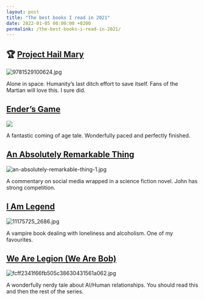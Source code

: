 ```yaml
---
layout: post
title: "The best books I read in 2021"
date: 2022-01-05 00:00:00 +0200
permalink: /the-best-books-i-read-in-2021/
---
```


## 🏆 [Project Hail Mary](https://www.goodreads.com/book/show/54493401-project-hail-mary)

![9781529100624.jpg](/assets/2022-01-05-project-hail-mary.jpg)

Alone in space. Humanity’s last ditch effort to save itself. Fans of the Martian will love this. I sure did.

## [Ender’s Game](https://www.goodreads.com/book/show/375802.Ender_s_Game)

![](/assets/2022-01-05-enders-game.jpeg)

A fantastic coming of age tale. Wonderfully paced and perfectly finished.

## [An Absolutely Remarkable Thing](https://www.goodreads.com/book/show/24233708-an-absolutely-remarkable-thing)

![an-absolutely-remarkable-thing-1.jpg](/assets/2022-01-05-an-absolutely-remarkable-thing.jpg)

A commentary on social media wrapped in a science fiction novel. John has strong competition. 

## [I Am Legend](https://www.goodreads.com/book/show/40940649-i-am-legend)

![11175725_2686.jpg](/assets/2022-01-05-i-am-legend.jpg)

A vampire book dealing with loneliness and alcoholism. One of my favourites. 

## **[We Are Legion (We Are Bob)](https://www.goodreads.com/book/show/32109569-we-are-legion-we-are-bob)**

![fcff2341f66fb505c38630431561a062.jpg](/assets/2022-01-05-we-are-legion.jpg)

A wonderfully nerdy tale about AI/Human relationships. You should read this and then the rest of the series.
